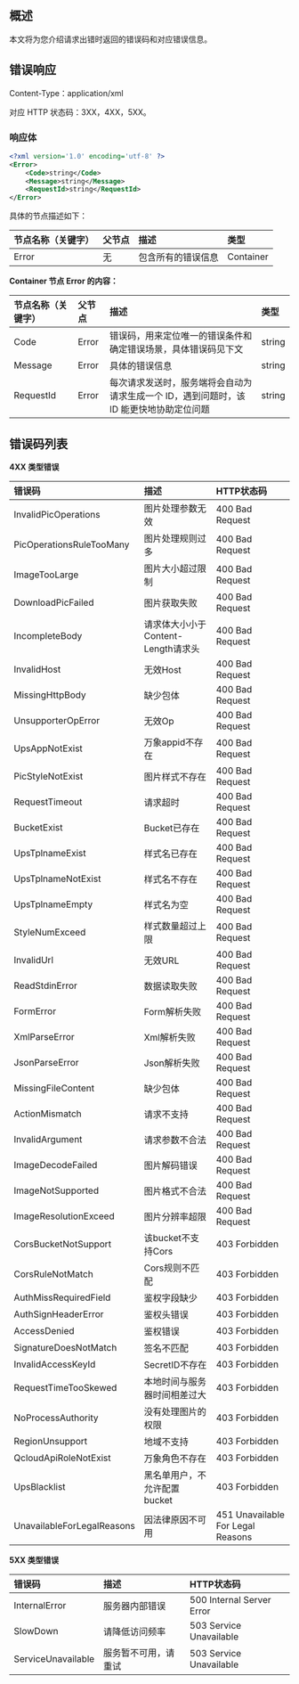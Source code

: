 ## 概述

本文将为您介绍请求出错时返回的错误码和对应错误信息。

## 错误响应

Content-Type：application/xml

对应 HTTP 状态码：3XX，4XX，5XX。

### 响应体

```xml
<?xml version='1.0' encoding='utf-8' ?>
<Error>
	<Code>string</Code>
	<Message>string</Message>
	<RequestId>string</RequestId>
</Error>
```

具体的节点描述如下：

| 节点名称（关键字）| 父节点 | 描述 | 类型 |
|:--|:--|:--|:--|
| Error | 无 | 包含所有的错误信息 | Container |

**Container 节点 Error 的内容：**

| 节点名称（关键字） | 父节点 | 描述 | 类型 |
|:--|:--|:--|:--|
| Code | Error | 错误码，用来定位唯一的错误条件和确定错误场景，具体错误码见下文 | string |
| Message | Error | 具体的错误信息 | string |
| RequestId | Error | 每次请求发送时，服务端将会自动为请求生成一个 ID，遇到问题时，该 ID 能更快地协助定位问题 | string |

## 错误码列表

**4XX 类型错误**

| 错误码 | 描述 | HTTP状态码 |
|:--|:--|:--|
| InvalidPicOperations | 图片处理参数无效 | 400 Bad Request |
| PicOperationsRuleTooMany | 图片处理规则过多 | 400 Bad Request |
| ImageTooLarge | 图片大小超过限制 | 400 Bad Request |
| DownloadPicFailed | 图片获取失败 | 400 Bad Request |
| IncompleteBody | 请求体大小小于Content-Length请求头 | 400 Bad Request |
| InvalidHost | 无效Host | 400 Bad Request |
| MissingHttpBody | 缺少包体 | 400 Bad Request |
| UnsupporterOpError | 无效Op | 400 Bad Request |
| UpsAppNotExist | 万象appid不存在 | 400 Bad Request |
| PicStyleNotExist | 图片样式不存在 | 400 Bad Request |
| RequestTimeout | 请求超时 | 400 Bad Request |
| BucketExist | Bucket已存在 | 400 Bad Request |
| UpsTplnameExist | 样式名已存在 | 400 Bad Request |
| UpsTplnameNotExist | 样式名不存在 | 400 Bad Request |
| UpsTplnameEmpty | 样式名为空 | 400 Bad Request |
| StyleNumExceed | 样式数量超过上限 | 400 Bad Request |
| InvalidUrl | 无效URL | 400 Bad Request |
| ReadStdinError | 数据读取失败 | 400 Bad Request |
| FormError | Form解析失败 | 400 Bad Request |
| XmlParseError | Xml解析失败 | 400 Bad Request |
| JsonParseError | Json解析失败 | 400 Bad Request |
| MissingFileContent | 缺少包体 | 400 Bad Request |
| ActionMismatch | 请求不支持 | 400 Bad Request |
| InvalidArgument | 请求参数不合法 | 400 Bad Request |
| ImageDecodeFailed | 图片解码错误 | 400 Bad Request |
| ImageNotSupported | 图片格式不合法 | 400 Bad Request |
| ImageResolutionExceed | 图片分辨率超限 | 400 Bad Request |
| CorsBucketNotSupport | 该bucket不支持Cors | 403 Forbidden |
| CorsRuleNotMatch | Cors规则不匹配 | 403 Forbidden |
| AuthMissRequiredField | 鉴权字段缺少 | 403 Forbidden |
| AuthSignHeaderError | 鉴权头错误 | 403 Forbidden |
| AccessDenied | 鉴权错误 | 403 Forbidden |
| SignatureDoesNotMatch | 签名不匹配 | 403 Forbidden |
| InvalidAccessKeyId | SecretID不存在 | 403 Forbidden |
| RequestTimeTooSkewed | 本地时间与服务器时间相差过大 | 403 Forbidden | 
| NoProcessAuthority | 没有处理图片的权限 | 403 Forbidden |
| RegionUnsupport | 地域不支持 | 403 Forbidden |
| QcloudApiRoleNotExist | 万象角色不存在 | 403 Forbidden |
| UpsBlacklist | 黑名单用户，不允许配置bucket | 403 Forbidden |
| UnavailableForLegalReasons | 因法律原因不可用 | 451 Unavailable For Legal Reasons |



**5XX 类型错误**

| 错误码 | 描述 | HTTP状态码 |
|:--|:--|:--|
| InternalError | 服务器内部错误 | 500 Internal Server Error |
| SlowDown | 请降低访问频率 | 503 Service Unavailable |
| ServiceUnavailable | 服务暂不可用，请重试 | 503 Service Unavailable|



